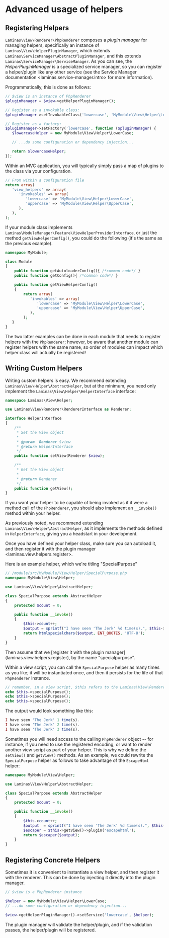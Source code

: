 # Advanced usage of helpers

## Registering Helpers

`Laminas\View\Renderer\PhpRenderer` composes a *plugin manager* for managing helpers, specifically an
instance of `Laminas\View\HelperPluginManager`, which extends
`Laminas\ServiceManager\AbstractPluginManager`, and this extends `Laminas\ServiceManager\ServiceManager`.
As you can see, the *HelperPluginManager* is a specialized service manager, so you can register a
helper/plugin like any other service (see the Service Manager documentation
&lt;laminas.service-manager.intro&gt; for more information).

Programmatically, this is done as follows:

```php
// $view is an instance of PhpRenderer
$pluginManager = $view->getHelperPluginManager();

// Register as a invokable class:
$pluginManager->setInvokableClass('lowercase', 'MyModule\View\Helper\LowerCase');

// Register as a factory:
$pluginManager->setFactory('lowercase', function ($pluginManager) {
   $lowercaseHelper = new MyModule\View\Helper\LowerCase;

   // ...do some configuration or dependency injection...

   return $lowercaseHelper;
});
```

Within an MVC application, you will typically simply pass a map of plugins to the class via your
configuration.

```php
// From within a configuration file
return array(
   'view_helpers' => array(
      'invokables' => array(
         'lowercase' => 'MyModule\View\Helper\LowerCase',
         'uppercase' => 'MyModule\View\Helper\UpperCase',
      ),
   ),
);
```

If your module class implements `Laminas\ModuleManager\Feature\ViewHelperProviderInterface`, or just
the method `getViewHelperConfig()`, you could do the following (it's the same as the previous
example).

```php
namespace MyModule;

class Module
{
    public function getAutoloaderConfig(){ /*common code*/ }
    public function getConfig(){ /*common code*/ }

    public function getViewHelperConfig()
    {
        return array(
           'invokables' => array(
              'lowercase' => 'MyModule\View\Helper\LowerCase',
              'uppercase' => 'MyModule\View\Helper\UpperCase',
           ),
        );
   }
}
```

The two latter examples can be done in each module that needs to register helpers with the
`PhpRenderer`; however, be aware that another module can register helpers with the same name, so
order of modules can impact which helper class will actually be registered!

## Writing Custom Helpers

Writing custom helpers is easy. We recommend extending `Laminas\View\Helper\AbstractHelper`, but at the
minimum, you need only implement the `Laminas\View\Helper\HelperInterface` interface:

```php
namespace Laminas\View\Helper;

use Laminas\View\Renderer\RendererInterface as Renderer;

interface HelperInterface
{
    /**
     * Set the View object
     *
     * @param  Renderer $view
     * @return HelperInterface
     */
    public function setView(Renderer $view);

    /**
     * Get the View object
     *
     * @return Renderer
     */
    public function getView();
}
```

If you want your helper to be capable of being invoked as if it were a method call of the
`PhpRenderer`, you should also implement an `__invoke()` method within your helper.

As previously noted, we recommend extending `Laminas\View\Helper\AbstractHelper`, as it implements the
methods defined in `HelperInterface`, giving you a headstart in your development.

Once you have defined your helper class, make sure you can autoload it, and then register it with
the plugin
manager &lt;laminas.view.helpers.register&gt;.

Here is an example helper, which we're titling "SpecialPurpose"

```php
// /module/src/MyModule/View/Helper/SpecialPurpose.php
namespace MyModule\View\Helper;

use Laminas\View\Helper\AbstractHelper;

class SpecialPurpose extends AbstractHelper
{
    protected $count = 0;

    public function __invoke()
    {
        $this->count++;
        $output = sprintf("I have seen 'The Jerk' %d time(s).", $this->count);
        return htmlspecialchars($output, ENT_QUOTES, 'UTF-8');
    }
}
```

Then assume that we \[register it with the plugin manager\](laminas.view.helpers.register), by the name
"specialpurpose".

Within a view script, you can call the `SpecialPurpose` helper as many times as you like; it will be
instantiated once, and then it persists for the life of that `PhpRenderer` instance.

```php
// remember, in a view script, $this refers to the Laminas\View\Renderer\PhpRenderer instance.
echo $this->specialPurpose();
echo $this->specialPurpose();
echo $this->specialPurpose();
```

The output would look something like this:

```php
I have seen 'The Jerk' 1 time(s).
I have seen 'The Jerk' 2 time(s).
I have seen 'The Jerk' 3 time(s).
```

Sometimes you will need access to the calling `PhpRenderer` object -- for instance, if you need to
use the registered encoding, or want to render another view script as part of your helper. This is
why we define the `setView()` and `getView()` methods. As an example, we could rewrite the
`SpecialPurpose` helper as follows to take advantage of the `EscapeHtml` helper:

```php
namespace MyModule\View\Helper;

use Laminas\View\Helper\AbstractHelper;

class SpecialPurpose extends AbstractHelper
{
    protected $count = 0;

    public function __invoke()
    {
        $this->count++;
        $output  = sprintf("I have seen 'The Jerk' %d time(s).", $this->count);
        $escaper = $this->getView()->plugin('escapehtml');
        return $escaper($output);
    }
}
```

## Registering Concrete Helpers

Sometimes it is convenient to instantiate a view helper, and then register it with the renderer.
This can be done by injecting it directly into the plugin manager.

```php
// $view is a PhpRenderer instance

$helper = new MyModule\View\Helper\LowerCase;
// ...do some configuration or dependency injection...

$view->getHelperPluginManager()->setService('lowercase', $helper);
```

The plugin manager will validate the helper/plugin, and if the validation passes, the helper/plugin
will be registered.
